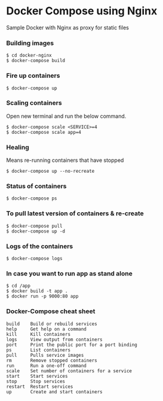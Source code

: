# Docker Compose using Nginx
Sample Docker with Nginx as proxy for static files

### Building images
```
$ cd docker-nginx
$ docker-compose build
```
### Fire up containers
```
$ docker-compose up
```
### Scaling containers
Open new terminal and run the below command.
```
$ docker-compose scale <SERVICE>=4
$ docker-compose scale app=4
```
### Healing
Means re-running containers that have stopped
```
$ docker-compose up --no-recreate
```
### Status of containers
```
$ docker-compose ps
```
### To pull latest version of containers & re-create
```
$ docker-compose pull
$ docker-compose up -d
```
### Logs of the containers
```
$ docker-compose logs
```
### In case you want to run app as stand alone
```
$ cd /app
$ docker build -t app .
$ docker run -p 9000:80 app
```
### Docker-Compose cheat sheet
```
build    Build or rebuild services
help     Get help on a command
kill     Kill containers
logs     View output from containers
port     Print the public port for a port binding
ps       List containers
pull     Pulls service images
rm       Remove stopped containers
run      Run a one-off command
scale    Set number of containers for a service
start    Start services
stop     Stop services
restart  Restart services
up       Create and start containers
```
